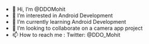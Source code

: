 - 👋 Hi, I’m @DDOMohit
- 👀 I’m interested in Android Development
- 🌱 I’m currently learning Android Development
- 💞️ I’m looking to collaborate on a camera app project 
- 📫 How to reach me : Twitter: @DDO_Mohit

<!---
DDOMohit/DDOMohit is a ✨ special ✨ repository because its `README.md` (this file) appears on your GitHub profile.
You can click the Preview link to take a look at your changes.
--->
